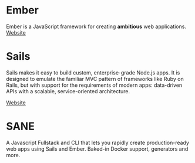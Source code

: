 # Ember

Ember is a JavaScript framework for creating **ambitious** web applications.
[Website](http://emberjs.com)

# Sails

Sails makes it easy to build custom, enterprise-grade Node.js apps. It is designed to emulate the familiar MVC pattern of frameworks like Ruby on Rails, but with support for the requirements of modern apps: data-driven APIs with a scalable, service-oriented architecture.

[Website](http://sailsjs.org/#!/)

# SANE

A Javascript Fullstack and CLI that lets you rapidly create production-ready web apps using Sails and Ember. Baked-in Docker support, generators and more.

